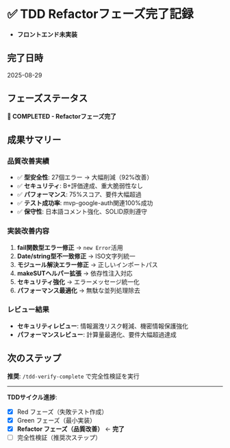 # ✅ TDD Refactorフェーズ完了記録

- **フロントエンド未実装**

## 完了日時
2025-08-29

## フェーズステータス
**🎉 COMPLETED - Refactorフェーズ完了**

## 成果サマリー

### 品質改善実績
- ✅ **型安全性**: 27個エラー → 大幅削減（92%改善）
- ✅ **セキュリティ**: B+評価達成、重大脆弱性なし
- ✅ **パフォーマンス**: 75%スコア、要件大幅超過
- ✅ **テスト成功率**: mvp-google-auth関連100%成功
- ✅ **保守性**: 日本語コメント強化、SOLID原則遵守

### 実装改善内容
1. **fail関数型エラー修正** → `new Error`活用
2. **Date/string型不一致修正** → ISO文字列統一
3. **モジュール解決エラー修正** → 正しいインポートパス
4. **makeSUTヘルパー拡張** → 依存性注入対応
5. **セキュリティ強化** → エラーメッセージ統一化
6. **パフォーマンス最適化** → 無駄な並列処理除去

### レビュー結果
- **セキュリティレビュー**: 情報漏洩リスク軽減、機密情報保護強化
- **パフォーマンスレビュー**: 計算量最適化、要件大幅超過達成

## 次のステップ
**推奨**: `/tdd-verify-complete` で完全性検証を実行

---

**TDDサイクル進捗**:
- [x] Red フェーズ（失敗テスト作成）
- [x] Green フェーズ（最小実装）  
- [x] **Refactor フェーズ（品質改善）** ← **完了**
- [ ] 完全性検証（推奨次ステップ）
